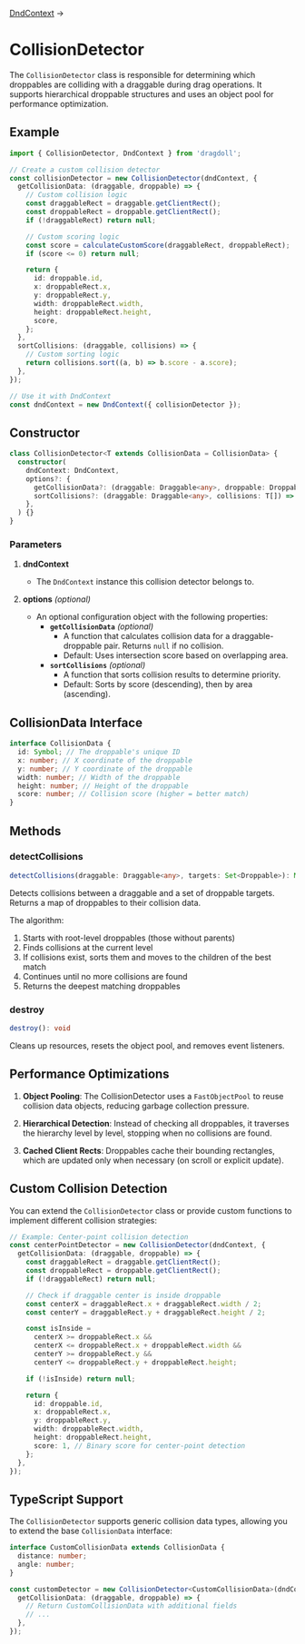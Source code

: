 [DndContext](/docs/dnd-context) →

# CollisionDetector

The `CollisionDetector` class is responsible for determining which droppables are colliding with a draggable during drag operations. It supports hierarchical droppable structures and uses an object pool for performance optimization.

## Example

```ts
import { CollisionDetector, DndContext } from 'dragdoll';

// Create a custom collision detector
const collisionDetector = new CollisionDetector(dndContext, {
  getCollisionData: (draggable, droppable) => {
    // Custom collision logic
    const draggableRect = draggable.getClientRect();
    const droppableRect = droppable.getClientRect();
    if (!draggableRect) return null;

    // Custom scoring logic
    const score = calculateCustomScore(draggableRect, droppableRect);
    if (score <= 0) return null;

    return {
      id: droppable.id,
      x: droppableRect.x,
      y: droppableRect.y,
      width: droppableRect.width,
      height: droppableRect.height,
      score,
    };
  },
  sortCollisions: (draggable, collisions) => {
    // Custom sorting logic
    return collisions.sort((a, b) => b.score - a.score);
  },
});

// Use it with DndContext
const dndContext = new DndContext({ collisionDetector });
```

## Constructor

```ts
class CollisionDetector<T extends CollisionData = CollisionData> {
  constructor(
    dndContext: DndContext,
    options?: {
      getCollisionData?: (draggable: Draggable<any>, droppable: Droppable) => T | null;
      sortCollisions?: (draggable: Draggable<any>, collisions: T[]) => T[];
    },
  ) {}
}
```

### Parameters

1. **dndContext**
   - The `DndContext` instance this collision detector belongs to.

2. **options** _(optional)_
   - An optional configuration object with the following properties:
     - **`getCollisionData`** _(optional)_
       - A function that calculates collision data for a draggable-droppable pair. Returns `null` if no collision.
       - Default: Uses intersection score based on overlapping area.
     - **`sortCollisions`** _(optional)_
       - A function that sorts collision results to determine priority.
       - Default: Sorts by score (descending), then by area (ascending).

## CollisionData Interface

```ts
interface CollisionData {
  id: Symbol; // The droppable's unique ID
  x: number; // X coordinate of the droppable
  y: number; // Y coordinate of the droppable
  width: number; // Width of the droppable
  height: number; // Height of the droppable
  score: number; // Collision score (higher = better match)
}
```

## Methods

### detectCollisions

```ts
detectCollisions(draggable: Draggable<any>, targets: Set<Droppable>): Map<Droppable, T>
```

Detects collisions between a draggable and a set of droppable targets. Returns a map of droppables to their collision data.

The algorithm:

1. Starts with root-level droppables (those without parents)
2. Finds collisions at the current level
3. If collisions exist, sorts them and moves to the children of the best match
4. Continues until no more collisions are found
5. Returns the deepest matching droppables

### destroy

```ts
destroy(): void
```

Cleans up resources, resets the object pool, and removes event listeners.

## Performance Optimizations

1. **Object Pooling**: The CollisionDetector uses a `FastObjectPool` to reuse collision data objects, reducing garbage collection pressure.

2. **Hierarchical Detection**: Instead of checking all droppables, it traverses the hierarchy level by level, stopping when no collisions are found.

3. **Cached Client Rects**: Droppables cache their bounding rectangles, which are updated only when necessary (on scroll or explicit update).

## Custom Collision Detection

You can extend the `CollisionDetector` class or provide custom functions to implement different collision strategies:

```ts
// Example: Center-point collision detection
const centerPointDetector = new CollisionDetector(dndContext, {
  getCollisionData: (draggable, droppable) => {
    const draggableRect = draggable.getClientRect();
    const droppableRect = droppable.getClientRect();
    if (!draggableRect) return null;

    // Check if draggable center is inside droppable
    const centerX = draggableRect.x + draggableRect.width / 2;
    const centerY = draggableRect.y + draggableRect.height / 2;

    const isInside =
      centerX >= droppableRect.x &&
      centerX <= droppableRect.x + droppableRect.width &&
      centerY >= droppableRect.y &&
      centerY <= droppableRect.y + droppableRect.height;

    if (!isInside) return null;

    return {
      id: droppable.id,
      x: droppableRect.x,
      y: droppableRect.y,
      width: droppableRect.width,
      height: droppableRect.height,
      score: 1, // Binary score for center-point detection
    };
  },
});
```

## TypeScript Support

The `CollisionDetector` supports generic collision data types, allowing you to extend the base `CollisionData` interface:

```ts
interface CustomCollisionData extends CollisionData {
  distance: number;
  angle: number;
}

const customDetector = new CollisionDetector<CustomCollisionData>(dndContext, {
  getCollisionData: (draggable, droppable) => {
    // Return CustomCollisionData with additional fields
    // ...
  },
});
```
